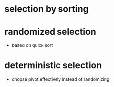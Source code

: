 # selection by sorting
# randomized selection
- based on quick sort
# deterministic selection
- choose pivot effectively instead of randomizing
